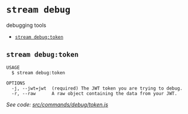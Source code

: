 `stream debug`
==============

debugging tools

* [`stream debug:token`](#stream-debugtoken)

## `stream debug:token`

```
USAGE
  $ stream debug:token

OPTIONS
  -j, --jwt=jwt  (required) The JWT token you are trying to debug.
  -r, --raw      A raw object containing the data from your JWT.
```

_See code: [src/commands/debug/token.js](https://github.com/getstream/stream-cli/blob/v0.0.1-beta.23/src/commands/debug/token.js)_
